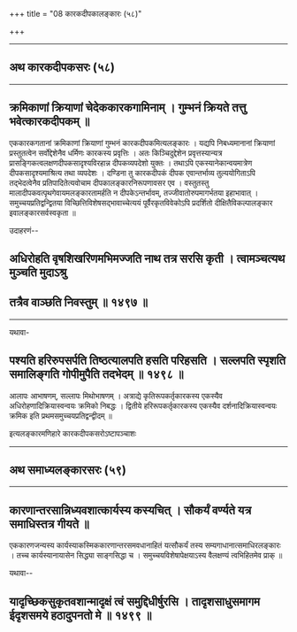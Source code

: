 +++
title = "08 कारकदीपकालङ्कारः (५८)"

+++


------------------------------------------------------------------------

## अथ कारकदीपकसरः (५८)

------------------------------------------------------------------------





## क्रमिकाणां क्रियाणां चेदेककारकगामिनाम् । गुम्भनं क्रियते तत्तु भवेत्कारकदीपकम् ॥

एककारकगतानां क्रमिकाणां क्रियाणां गुम्भनं कारकदीपकमित्यलङ्कारः । यद्यपि
निबध्यमानानां क्रियाणां प्रस्तुतत्वेन सर्वोद्देशेनैव धर्मिणः कारकस्य
प्रवृत्तिः । अतः किञ्चिदुद्देशेन प्रवृत्तस्यान्यत्र
प्रासङ्गिकत्वलक्षणदीपकसादृश्यविरहान्न दीपकव्यपदेशो युक्तः । तथाऽपि
एकस्यानेकान्वयमात्रेण दीपकसादृश्यमाश्रित्य तथा व्यपदेशः । दण्डिना तु
कारकदीपकं दीपक एवान्तर्भाव्य तुल्ययोगिताऽपि तद्भेदत्वेनैव
प्रतिपादितेत्यवोचाम दीपकालङ्कारनिरूपणावसर एव । वस्तुतस्तु
मालादीपकवत्पृथगेवायमलङ्कारतामर्हति न दीपकेऽन्तर्भावम्,
तज्जीवातोरुपमागर्भतया इहाभावात् । समुच्चयप्रतिद्वन्द्वितया
विच्छित्तिविशेषसद्भावाच्चेत्ययं पूर्वैरकृतविवेकोऽपि प्रदर्शितो
दीक्षितैविकल्पालङ्कार इवालङ्कारसर्वस्वकृता ॥

उदाहरणं--



## अधिरोहति वृषशिखरिणमभिमज्जति नाथ तत्र सरसि कृती । त्वामञ्चत्यथ मुञ्चति मुदाऽश्रु

## तत्रैव वाञ्छति निवस्तुम् ॥ १४९७ ॥

------------------------------------------------------------------------

यथावा-



## पश्यति हरिरुपसर्पति तिष्ठत्यालपति हसति परिहसति । सल्लपति स्पृशति समालिङ्गति गोपीमुपैति तदभेदम् ॥ १४९८ ॥

आलापः आभाषणम्, सल्लापः मिथोभाषणम् । अत्राद्ये कृतिरूपकर्तृकारकस्य
एकस्यैव अधिरोहणादिक्रियास्वन्वयः क्रमिको निबद्धः । द्वितीये
हरिरूपकर्तृकारकस्य एकस्यैव दर्शनादिक्रियास्वन्वयः क्रमिक इति
प्रथमसमुच्चयप्रतिद्वन्द्वीदम् ॥

इत्यलङ्कारमणिहारे कारकदीपकसरोऽष्टापञ्चाशः

------------------------------------------------------------------------

## अथ समाध्यलङ्कारसरः (५९)

------------------------------------------------------------------------

## कारणान्तरसान्निध्यवशात्कार्यस्य कस्यचित् । सौकर्यं वर्ण्यते यत्र समाधिस्तत्र गीयते ॥

एककारणजन्यस्य कार्यस्याकस्मिककारणान्तरसमवधानाहितं यत्सौकर्यं तस्य
सम्यगाधानात्समाधिरलङ्कारः । तच्च कार्यस्यानायासेन सिद्ध्या साङ्गसिद्धा च
। समुच्चयविशेषापेक्षयाऽस्य वैलक्षण्यं त्वभिहितमेव प्राक् ॥

यथावा--



## यादृच्छिकसुकृतवशान्मादृक्षं त्वं समुद्दिधीर्षुरसि । तादृशसाधुसमागम ईदृशसमये हठादुपनतो मे ॥ १४९९ ॥

